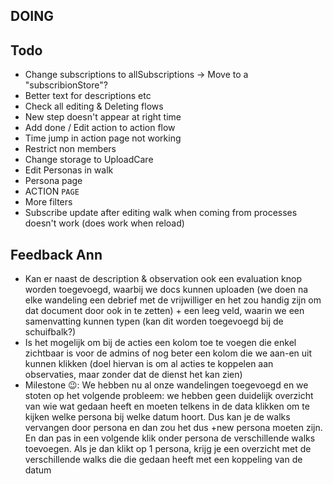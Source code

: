 ## DOING



## Todo
- Change subscriptions to allSubscriptions -> Move to a "subscribionStore"?
- Better text for descriptions etc
- Check all editing & Deleting flows
- New step doesn't appear at right time
- Add done / Edit action to action flow
- Time jump in action page not working
- Restrict non members
- Change storage to UploadCare
- Edit Personas in walk
- Persona page
- ACTION `PAGE`
- More filters
- Subscribe update after editing walk when coming from processes doesn't work (does work when reload)

## Feedback Ann
- Kan er naast de description & observation ook een evaluation knop worden toegevoegd, waarbij we docs kunnen uploaden (we doen na elke wandeling een debrief met de vrijwilliger en het zou handig zijn om dat document door ook in te zetten) + een leeg veld, waarin we een samenvatting kunnen typen (kan dit worden toegevoegd bij de schuifbalk?)
- Is het mogelijk om bij de acties een kolom toe te voegen die enkel zichtbaar is voor de admins of nog beter een kolom die we aan-en uit kunnen klikken (doel hiervan is om al acties te koppelen aan observaties, maar zonder dat de dienst het kan zien)
- Milestone 😉: We hebben nu al onze wandelingen toegevoegd en we stoten op het volgende probleem: we hebben geen duidelijk overzicht van wie wat gedaan heeft en moeten telkens in de data klikken om te kijken welke persona bij welke datum hoort. Dus kan je de walks vervangen door persona en dan zou het dus +new persona moeten zijn. En dan pas in een volgende klik onder persona de verschillende walks toevoegen. Als je dan klikt op 1 persona, krijg je een overzicht met de verschillende walks die die gedaan heeft met een koppeling van de datum


